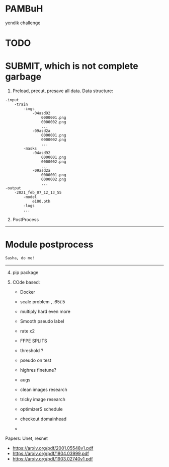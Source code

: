 # PAMBuH
yendik challenge

# TODO

# SUBMIT, which is not complete garbage

1. Preload, precut, presave all data.
Data structure:
```
-input
    -train
        -imgs
            -04asd92
                0000001.png
                0000002.png
                ...
            -09asd2a
                0000001.png
                0000002.png
                ...
        -masks
            -04asd92
                0000001.png
                0000002.png
                ...
            -09asd2a
                0000001.png
                0000002.png
                ...
-output
    -2021_feb_07_12_13_55
        -model
            e100.pth
        -logs
        ...
```

2. PostProcess
_______________
# Module postprocess
```python
Sasha, do me!
```
_____________


4. pip package

5. COde based:
    - Docker
    - scale problem , .65/.5
    - multiply hard even more
    - Smooth pseudo label
    - rate x2
    - FFPE SPLITS
    - threshold ?
    - pseudo on test
    - highres finetune?
    - augs
    - clean images research
    - tricky image research

    - optimizerS schedule
    - checkout domainhead
    - 





Papers:
Unet, resnet
- https://arxiv.org/pdf/2001.05548v1.pdf
- https://arxiv.org/pdf/1804.03999.pdf
- https://arxiv.org/pdf/1903.02740v1.pdf

